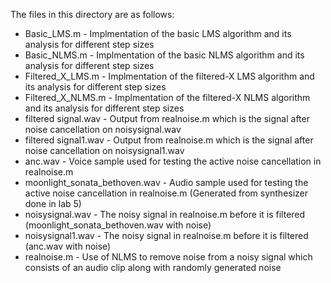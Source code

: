 The files in this directory are as follows:
 - Basic_LMS.m - Implmentation of the basic LMS algorithm and its analysis for different step sizes
 - Basic_NLMS.m - Implmentation of the basic NLMS algorithm and its analysis for different step sizes
 - Filtered_X_LMS.m - Implmentation of the filtered-X LMS algorithm and its analysis for different step sizes
 - Filtered_X_NLMS.m - Implmentation of the filtered-X NLMS algorithm and its analysis for different step sizes
 - filtered signal.wav - Output from realnoise.m which is the signal after noise cancellation on noisysignal.wav
 - filtered signal1.wav - Output from realnoise.m which is the signal after noise cancellation on noisysignal1.wav
 - anc.wav - Voice sample used for testing the active noise cancellation in realnoise.m 
 - moonlight_sonata_bethoven.wav - Audio sample used for testing the active noise cancellation in realnoise.m (Generated from synthesizer done in lab 5)
 - noisysignal.wav - The noisy signal in realnoise.m before it is filtered (moonlight_sonata_bethoven.wav with noise)
 - noisysignal1.wav - The noisy signal in realnoise.m before it is filtered (anc.wav with noise)
 - realnoise.m - Use of NLMS to remove noise from a noisy signal which consists of an audio clip along with randomly generated noise
